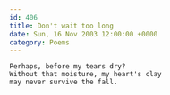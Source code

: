 ```yaml
---
id: 406
title: Don't wait too long
date: Sun, 16 Nov 2003 12:00:00 +0000
category: Poems
---
```


    Perhaps, before my tears dry?  
    Without that moisture, my heart's clay  
    may never survive the fall.


